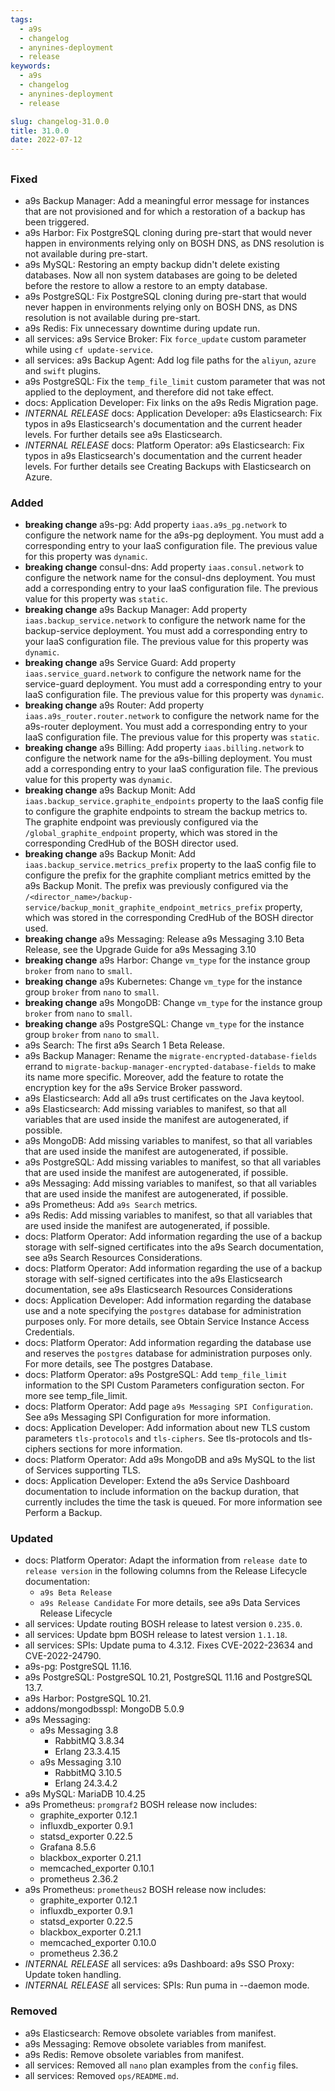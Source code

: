 ```yaml
---
tags:
  - a9s
  - changelog
  - anynines-deployment
  - release
keywords:
  - a9s
  - changelog
  - anynines-deployment
  - release

slug: changelog-31.0.0
title: 31.0.0
date: 2022-07-12
---
```


## 

### Fixed
- a9s Backup Manager: Add a meaningful error message for instances that are
  not provisioned and for which a restoration of a backup has been triggered.
- a9s Harbor: Fix PostgreSQL cloning during pre-start that would never
  happen in environments relying only on BOSH DNS, as DNS resolution is not
  available during pre-start.
- a9s MySQL: Restoring an empty backup didn't delete existing databases. Now
  all non system databases are going to be deleted before the restore to allow
  a restore to an empty database.
- a9s PostgreSQL: Fix PostgreSQL cloning during pre-start that would never
  happen in environments relying only on BOSH DNS, as DNS resolution is not
  available during pre-start.
- a9s Redis: Fix unnecessary downtime during update run.
- all services: a9s Service Broker: Fix `force_update` custom parameter while
  using `cf update-service`.
- all services: a9s Backup Agent: Add log file paths for the `aliyun`, `azure`
  and `swift` plugins.
- a9s PostgreSQL: Fix the `temp_file_limit` custom parameter that was not applied
  to the deployment, and therefore did not take effect.
- docs: Application Developer: Fix links on the a9s Redis Migration
  page.
- *INTERNAL RELEASE* docs: Application Developer: a9s Elasticsearch: Fix typos in
  a9s Elasticsearch's documentation and the current header levels.
  For further details see
  a9s Elasticsearch.
- *INTERNAL RELEASE* docs: Platform Operator: a9s Elasticsearch: Fix typos in
  a9s Elasticsearch's documentation and the current header levels.
  For further details see
  Creating Backups with Elasticsearch on Azure.

### Added
- **breaking change** a9s-pg: Add property `iaas.a9s_pg.network` to configure
  the network name for the a9s-pg deployment. You must add a corresponding entry
  to your IaaS configuration file. The previous value for this property was
  `dynamic`.
- **breaking change** consul-dns: Add property `iaas.consul.network` to
  configure the network name for the consul-dns deployment. You must add a
  corresponding entry to your IaaS configuration file. The previous value for
  this property was `static`.
- **breaking change** a9s Backup Manager: Add property
  `iaas.backup_service.network` to configure the network name for the
  backup-service deployment. You must add a corresponding entry to your IaaS
  configuration file. The previous value for this property was `dynamic`.
- **breaking change** a9s Service Guard: Add property
  `iaas.service_guard.network` to configure the network name for the
  service-guard deployment. You must add a corresponding entry to your IaaS
  configuration file. The previous value for this property was `dynamic`.
- **breaking change** a9s Router: Add property `iaas.a9s_router.router.network`
  to configure the network name for the a9s-router deployment. You must add a
  corresponding entry to your IaaS configuration file. The previous value for
  this property was `static`.
- **breaking change** a9s Billing: Add property `iaas.billing.network` to
  configure the network name for the a9s-billing deployment. You must add a
  corresponding entry to your IaaS configuration file. The previous value for
  this property was `dynamic`.
- **breaking change** a9s Backup Monit: Add `iaas.backup_service.graphite_endpoints`
  property to the IaaS config file to configure the graphite endpoints to stream
  the backup metrics to. The graphite endpoint was previously configured via the
  `/global_graphite_endpoint` property, which was stored in the corresponding
  CredHub of the BOSH director used.
- **breaking change** a9s Backup Monit: Add `iaas.backup_service.metrics_prefix`
  property to the IaaS config file to configure the prefix for the graphite
  compliant metrics emitted by the a9s Backup Monit. The prefix was previously
  configured via the `/<director_name>/backup-service/backup_monit_graphite_endpoint_metrics_prefix`
  property, which was stored in the corresponding CredHub of the BOSH director
  used.
- **breaking change** a9s Messaging: Release a9s Messaging 3.10 Beta Release,
  see the Upgrade Guide for a9s Messaging 3.10
- **breaking change** a9s Harbor: Change `vm_type` for the instance group
  `broker` from `nano` to `small`.
- **breaking change** a9s Kubernetes: Change `vm_type` for the instance group
  `broker` from `nano` to `small`.
- **breaking change** a9s MongoDB: Change `vm_type` for the instance group
  `broker` from `nano` to `small`.
- **breaking change** a9s PostgreSQL: Change `vm_type` for the instance group
  `broker` from `nano` to `small`.
- a9s Search: The first a9s Search 1 Beta Release.
- a9s Backup Manager: Rename the `migrate-encrypted-database-fields` errand to
  `migrate-backup-manager-encrypted-database-fields` to make its name more
  specific.  Moreover, add the feature to rotate the encryption key for the a9s
  Service Broker password.
- a9s Elasticsearch: Add all a9s trust certificates on the Java keytool.
- a9s Elasticsearch: Add missing variables to manifest, so that all variables
  that are used inside the manifest are autogenerated, if possible.
- a9s MongoDB: Add missing variables to manifest, so that all variables that are
  used inside the manifest are autogenerated, if possible.
- a9s PostgreSQL: Add missing variables to manifest, so that all variables that
  are used inside the manifest are autogenerated, if possible.
- a9s Messaging: Add missing variables to manifest, so that all variables that
  are used inside the manifest are autogenerated, if possible.
- a9s Prometheus: Add `a9s Search` metrics.
- a9s Redis: Add missing variables to manifest, so that all variables that are
  used inside the manifest are autogenerated, if possible.
- docs: Platform Operator: Add information regarding the use of a backup storage
  with self-signed certificates into the a9s Search documentation,
  see a9s Search Resources Considerations.
- docs: Platform Operator: Add information regarding the use of a backup storage
  with self-signed certificates into the a9s Elasticsearch documentation,
  see a9s Elasticsearch Resources Considerations
- docs: Application Developer: Add information regarding the database use and
  a note specifying the `postgres` database for administration purposes only.
  For more details, see
  Obtain Service Instance Access Credentials.
- docs: Platform Operator: Add information regarding the database use and
  reserves the `postgres` database for administration purposes only.
  For more details, see
  The postgres Database.
- docs: Platform Operator: a9s PostgreSQL: Add `temp_file_limit`
  information to the SPI Custom Parameters configuration secton. For more
  see temp_file_limit.
- docs: Platform Operator: Add page `a9s Messaging SPI Configuration`. See
  a9s Messaging SPI Configuration
  for more information.
- docs: Application Developer: Add information about new TLS custom parameters
  `tls-protocols` and `tls-ciphers`. See
  tls-protocols
  and tls-ciphers
  sections for more information.
- docs: Platform Operator: Add a9s MongoDB and a9s MySQL to the list of Services supporting TLS.
- docs: Application Developer: Extend the a9s Service Dashboard documentation
  to include information on the backup duration, that currently includes the
  time the task is queued. For more information see
  Perform a Backup.

### Updated
- docs: Platform Operator: Adapt the information from `release date` to
  `release version` in the following columns from the Release Lifecycle
  documentation:
    * `a9s Beta Release`
    * `a9s Release Candidate`
  For more details, see
  a9s Data Services Release Lifecycle
- all services: Update routing BOSH release to latest version `0.235.0`.
- all services: Update bpm BOSH release to latest version `1.1.18`.
- all services: SPIs: Update puma to 4.3.12. Fixes CVE-2022-23634 and
  CVE-2022-24790.
- a9s-pg: PostgreSQL 11.16.
- a9s PostgreSQL: PostgreSQL 10.21, PostgreSQL 11.16 and PostgreSQL 13.7.
- a9s Harbor: PostgreSQL 10.21.
- addons/mongodbsspl: MongoDB 5.0.9
- a9s Messaging:
  * a9s Messaging 3.8
    * RabbitMQ 3.8.34
    * Erlang 23.3.4.15
  * a9s Messaging 3.10
    * RabbitMQ 3.10.5
    * Erlang 24.3.4.2
- a9s MySQL: MariaDB 10.4.25
- a9s Prometheus: `promgraf2` BOSH release now includes:
  * graphite_exporter 0.12.1
  * influxdb_exporter 0.9.1
  * statsd_exporter 0.22.5
  * Grafana 8.5.6
  * blackbox_exporter 0.21.1
  * memcached_exporter 0.10.1
  * prometheus 2.36.2
- a9s Prometheus: `prometheus2` BOSH release now includes:
  * graphite_exporter 0.12.1
  * influxdb_exporter 0.9.1
  * statsd_exporter 0.22.5
  * blackbox_exporter 0.21.1
  * memcached_exporter 0.10.0
  * prometheus 2.36.2
- *INTERNAL RELEASE* all services: a9s Dashboard: a9s SSO Proxy: Update token
  handling.
- *INTERNAL RELEASE* all services: SPIs: Run puma in --daemon mode.

### Removed
- a9s Elasticsearch: Remove obsolete variables from manifest.
- a9s Messaging: Remove obsolete variables from manifest.
- a9s Redis: Remove obsolete variables from manifest.
- all services: Removed all `nano` plan examples from the `config` files.
- all services: Removed `ops/README.md`.

